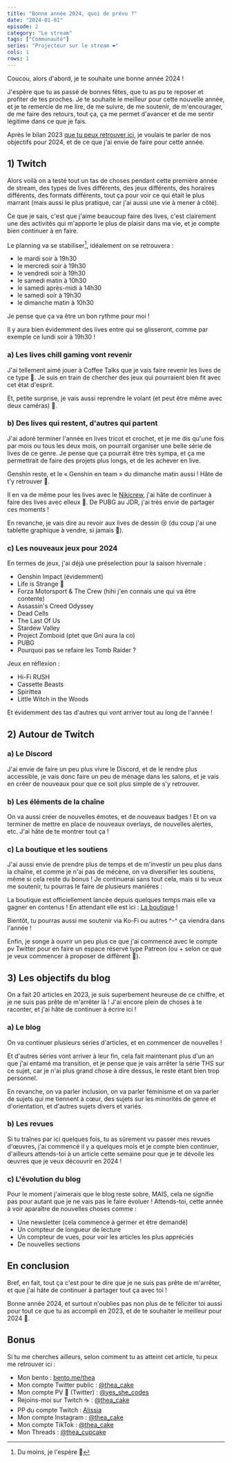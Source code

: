 ```yaml
---
title: "Bonne année 2024, quoi de prévu ?"
date: "2024-01-01"
episode: 2
category: "Le stream"
tags: ["Communauté"]
series: "Projecteur sur le stream ❤️"
cols: 1
rows: 1
---
```


Coucou, alors d'abord, je te souhaite une bonne année 2024 !

J'espère que tu as passé de bonnes fêtes, que tu as pu te reposer et profiter de tes proches. Je te souhaite le meilleur pour cette nouvelle année, et je te remercie de me lire, de me suivre, de me soutenir, de m'encourager, de me faire des retours, tout ça, ça me permet d'avancer et de me sentir légitime dans ce que je fais.

Après le bilan 2023 [que tu peux retrouver ici](/posts/bilan-2023-sparkling-heart), je voulais te parler de nos objectifs pour 2024, et de ce que j'ai envie de faire pour cette année.

## 1) Twitch

Alors voilà on a testé tout un tas de choses pendant cette première année de stream, des types de lives différents, des jeux différents, des horaires différents, des formats différents, tout ça pour voir ce qui était le plus marrant (mais aussi le plus pratique, car j'ai aussi une vie à mener à côté).

Ce que je sais, c'est que j'aime beaucoup faire des lives, c'est clairement une des activités qui m'apporte le plus de plaisir dans ma vie, et je compte bien continuer à en faire.

Le planning va se stabiliser[^hope], idéalement on se retrouvera :

- le mardi soir à 19h30
- le mercredi soir à 19h30
- le vendredi soir à 19h30
- le samedi matin à 10h30
- le samedi après-midi à 14h30
- le samedi soir à 19h30
- le dimanche matin à 10h30

Je pense que ça va être un bon rythme pour moi !

Il y aura bien évidemment des lives entre qui se glisseront, comme par exemple ce lundi soir à 19h30 !

[^hope]: Du moins, je l'espère 🤞

### a) Les lives chill gaming vont revenir

J'ai tellement aimé jouer à Coffee Talks que je vais faire revenir les lives de ce type 💖. Je suis en train de chercher des jeux qui pourraient bien fit avec cet état d'esprit.

Et, petite surprise, je vais aussi reprendre le volant (et peut être même avec deux caméras) 🎥.

### b) Des lives qui restent, d'autres qui partent

J'ai adoré terminer l'année en lives tricot et crochet, et je me dis qu'une fois par mois ou tous les deux mois, on pourrait organiser une belle série de lives de ce genre. Je pense que ça pourrait être très sympa, et ça me permettrait de faire des projets plus longs, et de les achever en live.

Genshin reste, et le « Genshin en team » du dimanche matin aussi ! Hâte de t'y retrouver 💖.

Il en va de même pour les lives avec le [Nikicrew](https://www.twitch.tv/nikiunderscore), j'ai hâte de continuer à faire des lives avec elleux 💖. De PUBG au JDR, j'ai très envie de partager ces moments !

En revanche, je vais dire au revoir aux lives de dessin 😢 (du coup j'ai une tablette graphique à vendre, si jamais 💫).

### c) Les nouveaux jeux pour 2024

En termes de jeux, j'ai déjà une préselection pour la saison hivernale :
- Genshin Impact (évidemment)
- Life is Strange 💖
- Forza Motorsport & The Crew (hihi j'en connais une qui va être contente)
- Assassin's Creed Odyssey
- Dead Cells
- The Last Of Us
- Stardew Valley
- Project Zomboid (ptet que Gni aura la co)
- PUBG
- Pourquoi pas se refaire les Tomb Raider ?

Jeux en réflexion :
- Hi-Fi RUSH
- Cassette Beasts
- Spirittea
- Little Witch in the Woods

Et évidemment des tas d'autres qui vont arriver tout au long de l'année !

## 2) Autour de Twitch

### a) Le Discord

J'ai envie de faire un peu plus vivre le Discord, et de le rendre plus accessible, je vais donc faire un peu de ménage dans les salons, et je vais en créer de nouveaux pour que ce soit plus simple de s'y retrouver.

### b) Les éléments de la chaîne

On va aussi créer de nouvelles émotes, et de nouveaux badges ! Et on va terminer de mettre en place de nouveaux overlays, de nouvelles alertes, etc. J'ai hâte de te montrer tout ça !

### c) La boutique et les soutiens

J'ai aussi envie de prendre plus de temps et de m'investir un peu plus dans la chaîne, et comme je n'ai pas de mécène, on va diversifier les soutiens, même si cela reste du bonus ! Je continuerai sans tout cela, mais si tu veux me soutenir, tu pourras le faire de plusieurs manières :

La boutique est officiellement lancée depuis quelques temps mais elle va gagner en contenus ! En attendant elle est ici : [La boutique](https://theacake.live/merch) !

Bientôt, tu pourras aussi me soutenir via Ko-Fi ou autres ^-^ ça viendra dans l'année !

Enfin, je songe à ouvrir un peu plus ce que j'ai commencé avec le compte pv Twitter pour en faire un espace réservé type Patreon (ou + selon ce que je veux commencer à proposer de différent 🫢).

## 3) Les objectifs du blog

On a fait 20 articles en 2023, je suis superbement heureuse de ce chiffre, et je ne suis pas prête de m'arrêter là ! J'ai encore plein de choses à te raconter, et j'ai hâte de continuer à écrire ici !

### a) Le blog

On va continuer plusieurs séries d'articles, et en commencer de nouvelles !

Et d'autres séries vont arriver à leur fin, cela fait maintenant plus d'un an que j'ai entamé ma transition, et je pense que je vais arrêter la série THS sur ce sujet, car je n'ai plus grand chose à dire dessus, le reste étant bien trop personnel.

En revanche, on va parler inclusion, on va parler féminisme et on va parler de sujets qui me tiennent à cœur, des sujets sur les minorités de genre et d'orientation, et d'autres sujets divers et variés.

### b) Les revues

Si tu traînes par ici quelques fois, tu as sûrement vu passer mes revues d'œuvres, j'ai commencé il y a quelques mois et je compte bien continuer, d'ailleurs attends-toi à un article cette semaine pour que je te dévoile les œuvres que je veux découvrir en 2024 !

### c) L'évolution du blog

Pour le moment j'aimerais que le blog reste sobre, MAIS, cela ne signifie pas pour autant que je ne vais pas le faire évoluer ! Attends-toi, cette année à voir aparaître de nouvelles choses comme :
- Une newsletter (cela commence à germer et être demandé)
- Un compteur de longueur de lecture
- Un compteur de vues, pour voir les articles les plus appréciés
- De nouvelles sections

## En conclusion

Bref, en fait, tout ça c'est pour te dire que je ne suis pas prête de m'arrêter, et que j'ai hâte de continuer à partager tout ça avec toi !

Bonne année 2024, et surtout n'oublies pas non plus de te féliciter toi aussi pour tout ce que tu as accompli en 2023, et de te souhaiter le meilleur pour 2024 💖.

## Bonus

Si tu me cherches ailleurs, selon comment tu as atteint cet article, tu peux me retrouver ici :

- Mon bento : [bento.me/thea](https://bento.me/thea)
- Mon compte Twitter public : [@thea_cake](https://twitter.com/thea_cake)
- Mon compte PV 🔞 (Twitter) : [@yes_she_codes](https://twitter.com/yes_she_codes)
- Rejoins-moi sur Twitch ☕️ : [@thea_cake](https://www.twitch.tv/thea_cake)
- PP du compte Twitch : [Alissia](https://www.instagram.com/pencil_queen_reborn/)
- Mon compte Instagram : [@thea_cake](https://www.instagram.com/thea_cupcake/)
- Mon compte TikTok : [@thea_cake](https://www.tiktok.com/@thea_cake)
- Mon Threads : [@thea_cupcake](https://www.threads.net/@thea_cupcake)

